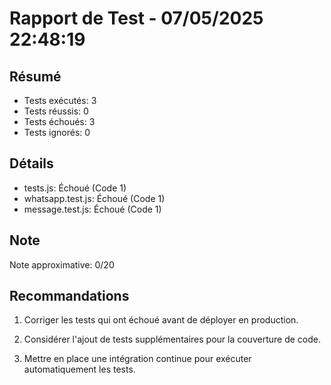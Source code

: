 
# Rapport de Test - 07/05/2025 22:48:19

## Résumé
- Tests exécutés: 3
- Tests réussis: 0
- Tests échoués: 3
- Tests ignorés: 0

## Détails
- tests.js: Échoué (Code 1)
- whatsapp.test.js: Échoué (Code 1)
- message.test.js: Échoué (Code 1)

## Note
Note approximative: 0/20

## Recommandations
1. Corriger les tests qui ont échoué avant de déployer en production.


3. Considérer l'ajout de tests supplémentaires pour la couverture de code.
4. Mettre en place une intégration continue pour exécuter automatiquement les tests.

